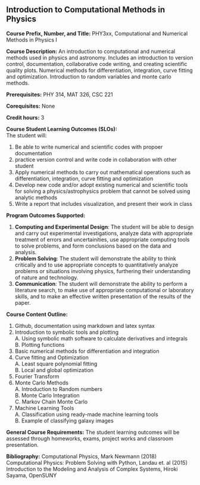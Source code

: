 Introduction to Computational Methods in Physics
---
**Course Prefix, Number, and Title:** PHY3xx, Computational and Numerical Methods in Physics I

**Course Description:** An introduction to computational and numerical methods used in physics and astronomy. Includes an introduction to version control, documentation, collaborative code writing, and creating scientific quality plots. Numerical methods for differentiation, integration, curve fitting and optimization. Introduction to random variables and monte carlo methods.  

**Prerequisites:** PHY 314, MAT 326, CSC 221

**Corequisites:** None

**Credit hours:** 3

**Course Student Learning Outcomes (SLOs):**  
The student will:  
1. Be able to write numerical and scientific codes with propoer documentation
2. practice version control and write code in collaboration with other student
3. Apply numerical methods to carry out mathematical operations such as differentiation, integration, curve fitting and optimization
4. Develop new code and/or adopt existing numerical and scientific tools for solving a physics/astrophysics problem that cannot be solved using analytic methods
5. Write a report that includes visualization, and present their work in class

**Program Outcomes Supported:**  
1. **Computing and Experimental Design**: The student will be able to design and carry out experimental investigations, analyze data with appropriate treatment of errors and uncertainities, use appropriate computing tools to solve problems, and form conclusions based on the data and analysis.
2. **Problem Solving**: The student will demonstrate the ability to think critically and to use appropriate concepts to quantitatively analyze problems or situations involving physics, furthering their understanding of nature and technology.
3. **Communication**: The student will demonstrate the ability to perform a literature search, to make use of appropriate computational or laboratory skills, and to make an effective written presentation of the results of the paper.

**Course Content Outline:**  
1. Github, documentation using markdown and latex syntax 
2. Introduction to symbolic tools and plotting  
   A. Using symbolic math software to calculate derivatives and integrals  
   B. Plotting functions  
3. Basic numerical methods for differentiation and integration  
4. Curve fitting and Optimization  
   A. Least square polynomial fitting  
   B. Local and global optimization  
5. Fourier Transform  
6. Monte Carlo Methods  
   A. Introduction to Random numbers  
   B. Monte Carlo Integration  
   C. Markov Chain Monte Carlo  
7. Machine Learning Tools  
   A. Classification using ready-made machine learning tools  
   B. Example of classifying galaxy images  

**General Course Requirements:**
The student learning outcomes will be assessed through homeworks, exams, project works and classroom presentation.

**Bibliography:**
Computational Physics, Mark Newmann (2018)  
Computational Physics: Problem Solving with Python, Landau et. al (2015)  
Introduction to the Modeling and Analysis of Complex Systems, Hiroki Sayama, OpenSUNY 

